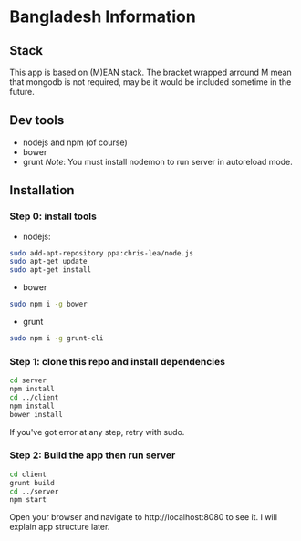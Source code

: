 # Bangladesh Information 


## Stack
This app is based on (M)EAN stack. The bracket wrapped arround M mean that mongodb is not required, may be it would be included sometime in the future.

## Dev tools
- nodejs and npm (of course)
- bower
- grunt
*Note*: You must install nodemon to run server in autoreload mode.

## Installation
### Step 0: install tools
- nodejs:
```bash
sudo add-apt-repository ppa:chris-lea/node.js 
sudo apt-get update
sudo apt-get install
```
- bower
```bash
sudo npm i -g bower
```
- grunt
```bash
sudo npm i -g grunt-cli
```

### Step 1: clone this repo and install dependencies
```bash
cd server
npm install
cd ../client
npm install
bower install
```
If you've got error at any step, retry with sudo.

### Step 2: Build the app then run server
```bash
cd client
grunt build
cd ../server
npm start
```

Open your browser and navigate to http://localhost:8080 to see it.
I will explain app structure later.
